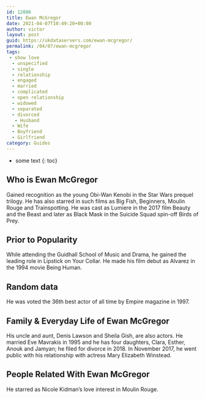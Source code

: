 ```yaml
---
id: 12086
title: Ewan McGregor
date: 2021-04-07T10:49:20+00:00
author: victor
layout: post
guid: https://ukdataservers.com/ewan-mcgregor/
permalink: /04/07/ewan-mcgregor
tags:
 - show love
  - unspecified
  - single
  - relationship
  - engaged
  - married
  - complicated
  - open relationship
  - widowed
  - separated
  - divorced
   - Husband
  - Wife
  - Boyfriend
  - Girlfriend
category: Guides
---
```


* some text
{: toc}


## Who is Ewan McGregor



Gained recognition as the young Obi-Wan Kenobi in the Star Wars prequel trilogy. He has also starred in such films as Big Fish, Beginners, Moulin Rouge and Trainspotting. He was cast as Lumiere in the 2017 film Beauty and the Beast and later as Black Mask in the Suicide Squad spin-off Birds of Prey. 

                
                
                
## Prior to Popularity



While attending the Guidhall School of Music and Drama, he gained the leading role in Lipstick on Your Collar. He made his film debut as Alvarez in the 1994 movie Being Human.  

                
                
                
## Random data



He was voted the 36th best actor of all time by Empire magazine in 1997.

                
                
                
## Family & Everyday Life of Ewan McGregor



His uncle and aunt, Denis Lawson and Sheila Gish, are also actors. He married Eve Mavrakis in 1995 and he has four daughters, Clara, Esther, Anouk and Jamyan; he filed for divorce in 2018. In November 2017, he went public with his relationship with actress Mary Elizabeth Winstead. 

                
                
                
## People Related With Ewan McGregor



He starred as Nicole Kidman&#8217;s love interest in Moulin Rouge.

                
              
            
          
          
          
